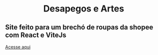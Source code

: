 <h1 align="center"> Desapegos e Artes

## Site feito para um brechó de roupas da shopee com React e ViteJs

<a href="https://plotzzzky.github.io/Desapegos-e-Artes/">  Acesse aqui
